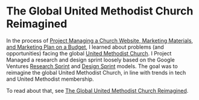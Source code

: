 # The Global United Methodist Church Reimagined

In the process of [Project Managing a Church Website, Marketing Materials, and Marketing Plan on a Budget](http://katherinemichel.gitbooks.io/church-website-and-marketing-on-a-budget/content/), I learned about problems (and opportunities) facing the global [United Methodist Church](http://www.umc.org). I Project Managed a research and design sprint loosely based on the Google Ventures [Research Sprint](http://www.gv.com/lib/the-gv-research-sprint-a-4-day-process-for-answering-important-startup-questions) and [Design Sprint](http://www.gv.com/sprint) models. The goal was to reimagine the global United Methodist Church, in line with trends in tech and United Methodist membership.

To read about that, see [The Global United Methodist Church Reimagined](https://www.gitbook.com/book/katherinemichel/the-global-united-methodist-church-reimagined/details). 

